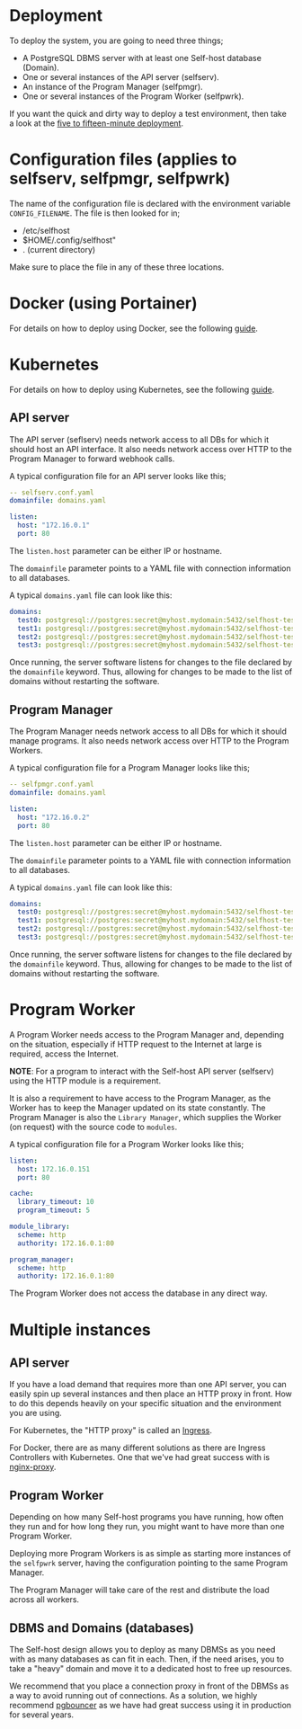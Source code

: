 # Deployment

To deploy the system, you are going to need three things;

- A PostgreSQL DBMS server with at least one Self-host database (Domain).
- One or several instances of the API server (selfserv).
- An instance of the Program Manager (selfpmgr).
- One or several instances of the Program Worker (selfpwrk).

If you want the quick and dirty way to deploy a test environment, then take a look at the [five to fifteen-minute deployment](https://github.com/self-host/self-host/blob/main/docs/test_deployment.md).


# Configuration files (applies to selfserv, selfpmgr, selfpwrk)

The name of the configuration file is declared with the environment variable `CONFIG_FILENAME`. The file is then looked for in;

- /etc/selfhost
- $HOME/.config/selfhost"
- . (current directory)

Make sure to place the file in any of these three locations.


# Docker (using Portainer)

For details on how to deploy using Docker, see the following [guide](https://github.com/self-host/self-host/blob/main/docs/portainer_deployment.md).


# Kubernetes

For details on how to deploy using Kubernetes, see the following [guide](https://github.com/self-host/self-host/blob/main/docs/k8s_deployment.md).


## API server

The API server (seflserv) needs network access to all DBs for which it should host an API interface. It also needs network access over HTTP to the Program Manager to forward webhook calls.

A typical configuration file for an API server looks like this;

```yaml
-- selfserv.conf.yaml
domainfile: domains.yaml

listen:
  host: "172.16.0.1"
  port: 80
```

The `listen.host` parameter can be either IP or hostname.

The `domainfile` parameter points to a YAML file with connection information to all databases.

A typical `domains.yaml` file can look like this:

```yaml
domains:
  test0: postgresql://postgres:secret@myhost.mydomain:5432/selfhost-test0
  test1: postgresql://postgres:secret@myhost.mydomain:5432/selfhost-test1
  test2: postgresql://postgres:secret@myhost.mydomain:5432/selfhost-test2
  test3: postgresql://postgres:secret@myhost.mydomain:5432/selfhost-test3
```

Once running, the server software listens for changes to the file declared by the `domainfile` keyword. Thus, allowing for changes to be made to the list of domains without restarting the software.


## Program Manager

The Program Manager needs network access to all DBs for which it should manage programs. It also needs network access over HTTP to the Program Workers.

A typical configuration file for a Program Manager looks like this;

```yaml
-- selfpmgr.conf.yaml
domainfile: domains.yaml

listen:
  host: "172.16.0.2"
  port: 80
```

The `listen.host` parameter can be either IP or hostname.

The `domainfile` parameter points to a YAML file with connection information to all databases.

A typical `domains.yaml` file can look like this:

```yaml
domains:
  test0: postgresql://postgres:secret@myhost.mydomain:5432/selfhost-test0
  test1: postgresql://postgres:secret@myhost.mydomain:5432/selfhost-test1
  test2: postgresql://postgres:secret@myhost.mydomain:5432/selfhost-test2
  test3: postgresql://postgres:secret@myhost.mydomain:5432/selfhost-test3
```

Once running, the server software listens for changes to the file declared by the `domainfile` keyword. Thus, allowing for changes to be made to the list of domains without restarting the software.


# Program Worker

A Program Worker needs access to the Program Manager and, depending on the situation, especially if HTTP request to the Internet at large is required, access the Internet.

**NOTE**: For a program to interact with the Self-host API server (selfserv) using the HTTP module is a requirement.

It is also a requirement to have access to the Program Manager, as the Worker has to keep the Manager updated on its state constantly. The Program Manager is also the `Library Manager`, which supplies the Worker (on request) with the source code to `modules`.

A typical configuration file for a Program Worker looks like this;

```yaml
listen:
  host: 172.16.0.151
  port: 80

cache:
  library_timeout: 10
  program_timeout: 5

module_library:
  scheme: http
  authority: 172.16.0.1:80

program_manager:
  scheme: http
  authority: 172.16.0.1:80
```

The Program Worker does not access the database in any direct way.


# Multiple instances

## API server

If you have a load demand that requires more than one API server, you can easily spin up several instances and then place an HTTP proxy in front. How to do this depends heavily on your specific situation and the environment you are using.

For Kubernetes, the "HTTP proxy" is called an [Ingress](https://kubernetes.io/docs/concepts/services-networking/ingress/).

For Docker, there are as many different solutions as there are Ingress Controllers with Kubernetes. One that we've had great success with is [nginx-proxy](https://github.com/nginx-proxy/nginx-proxy).


## Program Worker

Depending on how many Self-host programs you have running, how often they run and for how long they run, you might want to have more than one Program Worker.

Deploying more Program Workers is as simple as starting more instances of the `selfpwrk` server, having the configuration pointing to the same Program Manager.

The Program Manager will take care of the rest and distribute the load across all workers.


## DBMS and Domains (databases)

The Self-host design allows you to deploy as many DBMSs as you need with as many databases as can fit in each. Then, if the need arises, you to take a "heavy" domain and move it to a dedicated host to free up resources.

We recommend that you place a connection proxy in front of the DBMSs as a way to avoid running out of connections. As a solution, we highly recommend [pgbouncer](https://www.pgbouncer.org/) as we have had great success using it in production for several years.
